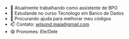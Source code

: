 
<!--
**willdmaia/willdmaia** is a ✨ _special_ ✨ repository because its `README.md` (this file) appears on your GitHub profile.
-->

- 🔭 Atualmente trabalhando como assistente de BPO
- 🌱 Estudande no curso Técnologo em Banco de Dados
- 🤔 Procurando ajuda para melhorar meu códigos
- 📫 Contato: wilsond.maia@gmail.com
- 😄 Pronomes: Ele/Dele
